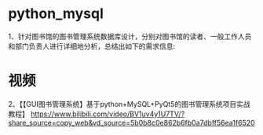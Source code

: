 # python_mysql
1、针对图书馆的图书管理系统数据库设计，分别对图书馆的读者、一般工作人员和部门负责人进行详细地分析，总结出如下的需求信息:
# 视频
2、【【GUI图书管理系统】基于python+MySQL+PyQt5的图书管理系统项目实战教程】 https://www.bilibili.com/video/BV1uv4y1U7TV/?share_source=copy_web&vd_source=5b0b8c0e862b6fb0a7dbff56ea1f6520

